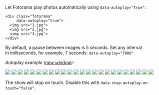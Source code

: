 Let Fotorama play photos automatically using `data-autoplay="true"`:

	<div class="fotorama"
	     data-autoplay="true">
	  <img src="1.jpg">
	  <img src="2.jpg">
	  <img src="3.jpg">
	</div>

By&nbsp;default, a&nbsp;pause between images is&nbsp;5&nbsp;seconds. Set any interval in&nbsp;milliseconds, for example, 7&nbsp;seconds: `data-autoplay="7000"`.

*Autoplay example (<a href="/examples/autoplay.html" target="_blank">new window</a>):*

<div class="fotorama-wrap"><div class="fotorama"
     data-autoplay="true"
     data-width="700"
     data-ratio="3/2"
     data-max-width="100%"
     data-nav="thumbs">
	<a href="http://fotorama.s3.amazonaws.com/i/okonechnikov/1-lo.jpg"><img src="http://fotorama.s3.amazonaws.com/i/okonechnikov/1-thumb.jpg"></a>
	<a href="http://fotorama.s3.amazonaws.com/i/okonechnikov/2-lo.jpg"><img src="http://fotorama.s3.amazonaws.com/i/okonechnikov/2-thumb.jpg"></a>
	<a href="http://fotorama.s3.amazonaws.com/i/okonechnikov/3-lo.jpg"><img src="http://fotorama.s3.amazonaws.com/i/okonechnikov/3-thumb.jpg"></a>
	<a href="http://fotorama.s3.amazonaws.com/i/okonechnikov/4-lo.jpg"><img src="http://fotorama.s3.amazonaws.com/i/okonechnikov/4-thumb.jpg"></a>
	<a href="http://fotorama.s3.amazonaws.com/i/okonechnikov/25-lo.jpg"><img src="http://fotorama.s3.amazonaws.com/i/okonechnikov/25-thumb.jpg"></a>
	<a href="http://fotorama.s3.amazonaws.com/i/okonechnikov/26-lo.jpg"><img src="http://fotorama.s3.amazonaws.com/i/okonechnikov/26-thumb.jpg"></a>
	<a href="http://fotorama.s3.amazonaws.com/i/okonechnikov/27-lo.jpg"><img src="http://fotorama.s3.amazonaws.com/i/okonechnikov/27-thumb.jpg"></a>
	<a href="http://fotorama.s3.amazonaws.com/i/okonechnikov/28-lo.jpg"><img src="http://fotorama.s3.amazonaws.com/i/okonechnikov/28-thumb.jpg"></a>
	<a href="http://fotorama.s3.amazonaws.com/i/okonechnikov/29-lo.jpg"><img src="http://fotorama.s3.amazonaws.com/i/okonechnikov/29-thumb.jpg"></a>
	<a href="http://fotorama.s3.amazonaws.com/i/okonechnikov/30-lo.jpg"><img src="http://fotorama.s3.amazonaws.com/i/okonechnikov/30-thumb.jpg"></a>
	<a href="http://fotorama.s3.amazonaws.com/i/okonechnikov/11-lo.jpg"><img src="http://fotorama.s3.amazonaws.com/i/okonechnikov/11-thumb.jpg"></a>
	<a href="http://fotorama.s3.amazonaws.com/i/okonechnikov/12-lo.jpg"><img src="http://fotorama.s3.amazonaws.com/i/okonechnikov/12-thumb.jpg"></a>
	<a href="http://fotorama.s3.amazonaws.com/i/okonechnikov/13-lo.jpg"><img src="http://fotorama.s3.amazonaws.com/i/okonechnikov/13-thumb.jpg"></a>
	<a href="http://fotorama.s3.amazonaws.com/i/okonechnikov/14-lo.jpg"><img src="http://fotorama.s3.amazonaws.com/i/okonechnikov/14-thumb.jpg"></a>
	<a href="http://fotorama.s3.amazonaws.com/i/okonechnikov/15-lo.jpg"><img src="http://fotorama.s3.amazonaws.com/i/okonechnikov/15-thumb.jpg"></a>
	<a href="http://fotorama.s3.amazonaws.com/i/okonechnikov/16-lo.jpg"><img src="http://fotorama.s3.amazonaws.com/i/okonechnikov/16-thumb.jpg"></a>
	<a href="http://fotorama.s3.amazonaws.com/i/okonechnikov/20-lo.jpg"><img src="http://fotorama.s3.amazonaws.com/i/okonechnikov/20-thumb.jpg"></a>
	<a href="http://fotorama.s3.amazonaws.com/i/okonechnikov/21-lo.jpg"><img src="http://fotorama.s3.amazonaws.com/i/okonechnikov/21-thumb.jpg"></a>
	<a href="http://fotorama.s3.amazonaws.com/i/okonechnikov/22-lo.jpg"><img src="http://fotorama.s3.amazonaws.com/i/okonechnikov/22-thumb.jpg"></a>
	<a href="http://fotorama.s3.amazonaws.com/i/okonechnikov/23-lo.jpg"><img src="http://fotorama.s3.amazonaws.com/i/okonechnikov/23-thumb.jpg"></a>
	<a href="http://fotorama.s3.amazonaws.com/i/okonechnikov/24-lo.jpg"><img src="http://fotorama.s3.amazonaws.com/i/okonechnikov/24-thumb.jpg"></a>
	<a href="http://fotorama.s3.amazonaws.com/i/okonechnikov/17-lo.jpg"><img src="http://fotorama.s3.amazonaws.com/i/okonechnikov/17-thumb.jpg"></a>
	<a href="http://fotorama.s3.amazonaws.com/i/okonechnikov/18-lo.jpg"><img src="http://fotorama.s3.amazonaws.com/i/okonechnikov/18-thumb.jpg"></a>
	<a href="http://fotorama.s3.amazonaws.com/i/okonechnikov/19-lo.jpg"><img src="http://fotorama.s3.amazonaws.com/i/okonechnikov/19-thumb.jpg"></a>
</div></div>

The show will stop on&nbsp;touch. Disable this with `data-stop-autoplay-on-touch="false"`.